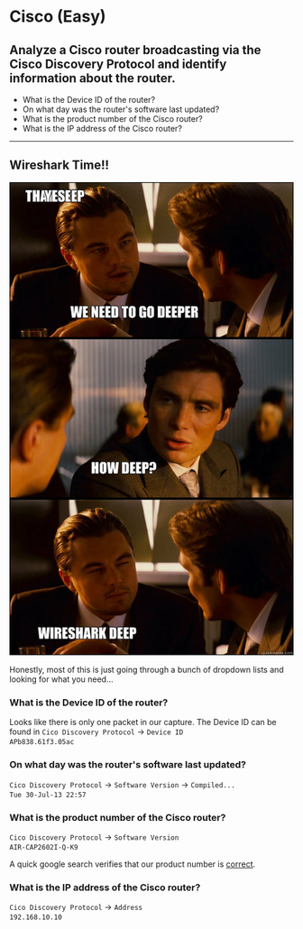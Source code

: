 # Cisco (Easy)
## Analyze a Cisco router broadcasting via the Cisco Discovery Protocol and identify information about the router.

-	What is the Device ID of the router?
-	On what day was the router's software last updated?
-	What is the product number of the Cisco router?
-	What is the IP address of the Cisco router?

---

## Wireshark Time!!
![wireshark](./wireshark2.jpg)

Honestly, most of this is just going through a bunch of dropdown lists and looking for what you need...

###	What is the Device ID of the router?
Looks like there is only one packet in our capture.
The Device ID can be found in 
`Cico Discovery Protocol` -> `Device ID` <br>
`APb838.61f3.05ac`


###	On what day was the router's software last updated?
`Cico Discovery Protocol` -> `Software Version` -> `Compiled...` <br>
`Tue 30-Jul-13 22:57`

###	What is the product number of the Cisco router?
`Cico Discovery Protocol` -> `Software Version` <br>
`AIR-CAP2602I-Q-K9`

A quick google search verifies that our product number is [correct](https://www.cisco.com/c/en/us/products/collateral/wireless/aironet-2600-series/eos-eol-notice-c51-737512.html).

###	What is the IP address of the Cisco router?
`Cico Discovery Protocol` -> `Address`<br>
`192.168.10.10`